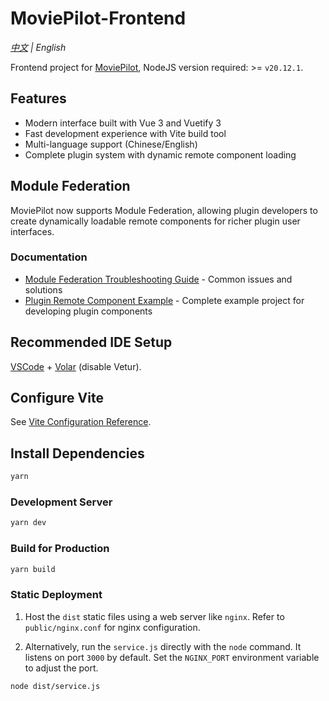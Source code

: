 # MoviePilot-Frontend

*[中文](README.md) | English*

Frontend project for [MoviePilot](https://github.com/jxxghp/MoviePilot), NodeJS version required: >= `v20.12.1`.

## Features

- Modern interface built with Vue 3 and Vuetify 3
- Fast development experience with Vite build tool
- Multi-language support (Chinese/English)
- Complete plugin system with dynamic remote component loading

## Module Federation

MoviePilot now supports Module Federation, allowing plugin developers to create dynamically loadable remote components for richer plugin user interfaces.

### Documentation

- [Module Federation Troubleshooting Guide](docs/federation-troubleshooting.md) - Common issues and solutions
- [Plugin Remote Component Example](examples/plugin-component/) - Complete example project for developing plugin components

## Recommended IDE Setup

[VSCode](https://code.visualstudio.com/) + [Volar](https://marketplace.visualstudio.com/items?itemName=johnsoncodehk.volar) (disable Vetur).

## Configure Vite 

See [Vite Configuration Reference](https://vitejs.dev/config/).

## Install Dependencies

```sh
yarn
```

### Development Server

```sh
yarn dev
```

### Build for Production

```sh
yarn build
```

### Static Deployment

1. Host the `dist` static files using a web server like `nginx`. Refer to `public/nginx.conf` for nginx configuration.

2. Alternatively, run the `service.js` directly with the `node` command. It listens on port `3000` by default. Set the `NGINX_PORT` environment variable to adjust the port.

```shell
node dist/service.js
``` 
